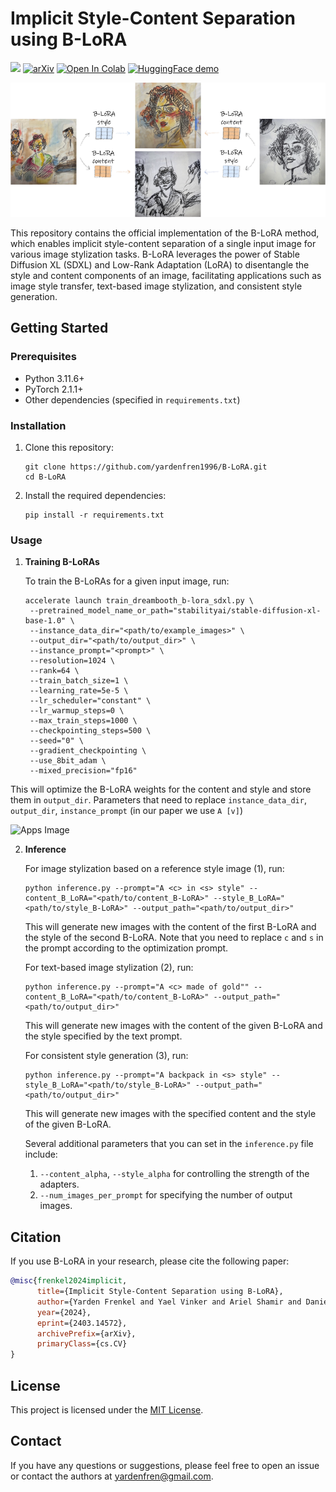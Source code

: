 # Implicit Style-Content Separation using B-LoRA
<a href="https://B-LoRA.github.io/B-LoRA/"><img src="https://img.shields.io/static/v1?label=Project&message=Website&color=blue"></a> [![arXiv](https://img.shields.io/badge/arXiv-2403.14572-b31b1b.svg)](https://arxiv.org/abs/2403.14572)
[![Open In Colab](https://colab.research.google.com/assets/colab-badge.svg)](https://colab.research.google.com/github/yardenfren1996/B-LoRA/blob/main/B_LoRA_inference.ipynb) [![HuggingFace demo](https://img.shields.io/badge/%F0%9F%A4%97%20Hugging%20Face-Spaces-blue)](https://huggingface.co/spaces/Yardenfren/B-LoRA)

![Teaser Image](docs/teaser_blora.png)

This repository contains the official implementation of the B-LoRA method, which enables implicit style-content separation of a single input image for various image stylization tasks. B-LoRA leverages the power of Stable Diffusion XL (SDXL) and Low-Rank Adaptation (LoRA) to disentangle the style and content components of an image, facilitating applications such as image style transfer, text-based image stylization, and consistent style generation.

## Getting Started

### Prerequisites
- Python 3.11.6+
- PyTorch 2.1.1+
- Other dependencies (specified in `requirements.txt`)

### Installation

1. Clone this repository:
   ```
   git clone https://github.com/yardenfren1996/B-LoRA.git
   cd B-LoRA
   ```

2. Install the required dependencies:
   ```
   pip install -r requirements.txt
   ```

### Usage

1. **Training B-LoRAs**

   To train the B-LoRAs for a given input image, run:
   ```
   accelerate launch train_dreambooth_b-lora_sdxl.py \
    --pretrained_model_name_or_path="stabilityai/stable-diffusion-xl-base-1.0" \
    --instance_data_dir="<path/to/example_images>" \
    --output_dir="<path/to/output_dir>" \
    --instance_prompt="<prompt>" \
    --resolution=1024 \
    --rank=64 \
    --train_batch_size=1 \
    --learning_rate=5e-5 \
    --lr_scheduler="constant" \
    --lr_warmup_steps=0 \
    --max_train_steps=1000 \
    --checkpointing_steps=500 \
    --seed="0" \
    --gradient_checkpointing \
    --use_8bit_adam \
    --mixed_precision="fp16"
      ```
This will optimize the B-LoRA weights for the content and style and store them in  `output_dir`.
Parameters that need to replace  `instance_data_dir`, `output_dir`, `instance_prompt` (in our paper we use `A [v]`)


![Apps Image](docs/apps_method1.png)

2. **Inference**   

   For image stylization based on a reference style image (1), run:
   ```
   python inference.py --prompt="A <c> in <s> style" --content_B_LoRA="<path/to/content_B-LoRA>" --style_B_LoRA="<path/to/style_B-LoRA>" --output_path="<path/to/output_dir>"
   ```
   This will generate new images with the content of the first B-LoRA and the style of the second B-LoRA.
   Note that you need to replace `c` and `s` in the prompt according to the optimization prompt.

   For text-based image stylization (2), run:
   ```
   python inference.py --prompt="A <c> made of gold"" --content_B_LoRA="<path/to/content_B-LoRA>" --output_path="<path/to/output_dir>"
   ```
   This will generate new images with the content of the given B-LoRA and the style specified by the text prompt.

   For consistent style generation (3), run:
   ```
   python inference.py --prompt="A backpack in <s> style" --style_B_LoRA="<path/to/style_B-LoRA>" --output_path="<path/to/output_dir>"
   ```
   This will generate new images with the specified content and the style of the given B-LoRA.


   Several additional parameters that you can set in the `inference.py` file include:
   1. `--content_alpha`, `--style_alpha` for controlling the strength of the adapters.
   2. `--num_images_per_prompt` for specifying the number of output images.

## Citation

If you use B-LoRA in your research, please cite the following paper:

```bibtex
@misc{frenkel2024implicit,
      title={Implicit Style-Content Separation using B-LoRA}, 
      author={Yarden Frenkel and Yael Vinker and Ariel Shamir and Daniel Cohen-Or},
      year={2024},
      eprint={2403.14572},
      archivePrefix={arXiv},
      primaryClass={cs.CV}
}
```

## License

This project is licensed under the [MIT License](LICENSE).

## Contact

If you have any questions or suggestions, please feel free to open an issue or contact the authors at [yardenfren@gmail.com](mailto:yardenfren@gmail.com).

